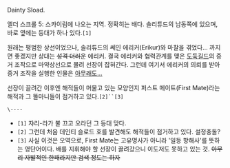 Dainty Sload.

엘더 스크롤 5: 스카이림에 나오는 지역. 정확히는 배다. 솔리튜드의 남동쪽에 있으며, 바로 옆에는 등대가 하나 있다.`[1]`

원래는 평범한 상선이었으나, 솔리튜드의 쎄인 에리커(Erikur)와 마찰을 겪었다... 까지면 좋겠지만 상대는 <del>성격
더러운</del> 에리커. 결국 에리커와 협력관계를 맺은 [도둑길드](%EB%8F%84%EB%91%91%20%EA%B8%B8%EB%93%9C.md)의 증거 조작으로 마약상선으로 몰려 선장이
잡혀간다. 그런데 여기서 에리커의 의뢰를 받아 증거 조작을 실행한 인물은
[아무래도...](%EB%8F%84%EB%B0%94%ED%82%A8.md)

선장이 끌려간 이후엔 해적들이 머물고 있는 모양인지 퍼스트 메이트(First Mate)라는 해적과 그 똘마니들이 점거하고
있다.`[2]``[3]`

`\----`

  * `[1]` 쟈리-라가 불 끄고 오라던 그 등대 맞다.
  * `[2]` 그런데 처음 데인티 슬로드 호를 발견해도 해적들이 점거하고 있다. 설정충돌?
  * `[3]` 사실 이것은 오역으로, First Mate는 고유명사가 아니라 '일등 항해사'를 뜻하는 영단어이다. 배를 지휘해야 할 선장이 끌려갔으니 이도저도 못하고 있는 것. <del>아무리 자발적인 한패라지만 검색 정도는 하자</del>

